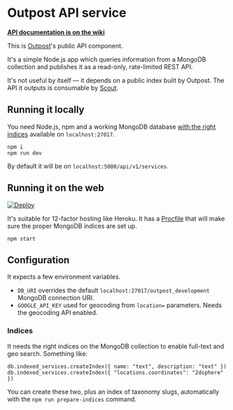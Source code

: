 # Outpost API service

**[API documentation is on the wiki](https://github.com/wearefuturegov/outpost-api-service/wiki)**

This is [Outpost](https://github.com/wearefuturegov/outpost)'s public API component.

It's a simple Node.js app which queries information from a MongoDB collection and publishes it as a read-only, rate-limited REST API.

It's not useful by itself — it depends on a public index built by Outpost. The API it outputs is consumable by [Scout](https://github.com/wearefuturegov/scout-x).

## Running it locally

You need Node.js, npm and a working MongoDB database [with the right indices](#indexes) available on `localhost:27017`.

```
npm i
npm run dev
```

By default it will be on `localhost:5000/api/v1/services`.

## Running it on the web

[![Deploy](https://www.herokucdn.com/deploy/button.svg)](https://heroku.com/deploy)

It's suitable for 12-factor hosting like Heroku. It has a [Procfile](https://devcenter.heroku.com/articles/procfile) that will make sure the proper MongoDB indices are set up.

```
npm start
```

## Configuration

It expects a few environment variables.

- `DB_URI` overrides the default `localhost:27017/outpost_development` MongoDB connection URI.
- `GOOGLE_API_KEY` used for geocoding from `location=` parameters. Needs the geocoding API enabled.

### Indices

It needs the right indices on the MongoDB collection to enable full-text and geo search. Something like:

```
db.indexed_services.createIndex({ name: "text", description: "text" })
db.indexed_services.createIndex({ "locations.coordinates": "2dsphere" })
```

You can create these two, plus an index of taxonomy slugs, automatically with the `npm run prepare-indices` command.
